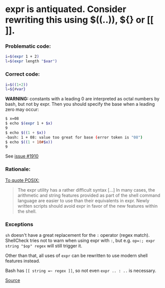 # expr is antiquated. Consider rewriting this using $((..)), ${} or __[[__ __]]__.

### Problematic code:

```sh
i=$(expr 1 + 2)
l=$(expr length "$var")
```

### Correct code:

```sh
i=$((1+2))
l=${#var}
```

**WARNING:** constants with a leading 0 are interpreted as octal numbers by bash, but not by expr. Then you should specify the base when a leading zero may occur:
```sh
$ x=08
$ echo $(expr 1 + $x)
9
$ echo $((1 + $x))
-bash: 1 + 08: value too great for base (error token is "08")
$ echo $((1 + 10#$x))
9
```
See [issue #1910](https://github.com/koalaman/shellcheck/issues/1910#issuecomment-610439789)

### Rationale:

[To quote POSIX:](https://pubs.opengroup.org/onlinepubs/009695399/utilities/expr.html#tag_04_50_17)

> The expr utility has a rather difficult syntax [...] In many cases, the arithmetic and string features provided as part of the shell command language are easier to use than their equivalents in expr. Newly written scripts should avoid expr in favor of the new features within the shell.

### Exceptions

`sh` doesn't have a great replacement for the `:` operator (regex match). ShellCheck tries not to warn when using expr with `:`, but e.g. `op=:; expr string "$op" regex` will still trigger it.

Other than that, all uses of `expr` can be rewritten to use modern shell features instead.

Bash has `[[ string =~ regex ]]`, so not even `expr .. : ..` is necessary.

[Source](https://github.com/koalaman/shellcheck/wiki/SC2003)

